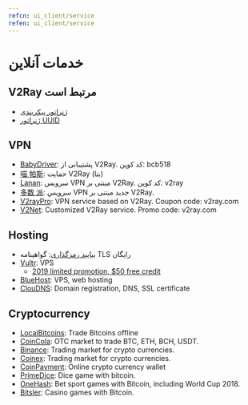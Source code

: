 ```yaml
---
refcn: ui_client/service
refen: ui_client/service
---
```

# خدمات آنلاین

## V2Ray مرتبط است

* [ژنراتور پیکربندی](https://htfy96.github.io/v2ray-config-gen/)
* [ژنراتور UUID](https://www.uuidgenerator.net/)

## VPN

* [BabyDriver](http://babydriver.me/): پشتیبانی از V2Ray. کد کوپن: bcb518
* [喵 帕斯](https://xn--i2ru8q2qg.com/): حمایت V2Ray (بتا)
* [Lanan](https://xn--sjt174g.com/): سرویس VPN مبتنی بر V2Ray. کد کوپن: v2ray
* [多数 派](https://dspi.io/aff.php?aff=7): سرویس VPN جدید مبتنی بر V2Ray.
* [V2rayPro](https://myv2.us/): VPN service based on V2Ray. Coupon code: v2ray.com
* [V2Net](http://v2net.org/): Customized V2Ray service. Promo code: v2ray.com

## Hosting

* [بیایید رمزگذاری](https://letsencrypt.org/): گواهینامه TLS رایگان
* [Vultr](https://www.vultr.com/?ref=7269307): VPS 
  * [2019 limited promotion, $50 free credit](https://www.vultr.com/?ref=7783021-4F)
* [BlueHost](https://www.bluehost.com/track/v2ray/): VPS, web hosting
* [ClouDNS](https://www.cloudns.net/aff/id/244749/): Domain registration, DNS, SSL certificate

## Cryptocurrency

* [LocalBitcoins](https://localbitcoins.com/?ch=khtm): Trade Bitcoins offline
* [CoinCola](https://www.coincola.com/mobile/signup?ref=QAcvfy2g): OTC market to trade BTC, ETH, BCH, USDT.
* [Binance](https://www.binance.com/?ref=35382451): Trading market for crypto currencies.
* [Coinex](https://www.coinex.com/account/signup?refer_code=r3fmp): Trading market for crypto currencies.
* [CoinPayment](https://www.coinpayments.net/index.php?ref=abc5f542afed6b37b4b3d7fb83242d18): Online crypto currency wallet
* [PrimeDice](https://primedice.com/?c=default): Dice game with bitcoin.
* [OneHash](https://www.onehash.com/?ap=56d52158f7e04b169ec54d): Bet sport games with Bitcoin, including World Cup 2018.
* [Bitsler](https://www.bitsler.com/?ref=VictoriaR): Casino games with Bitcoin.